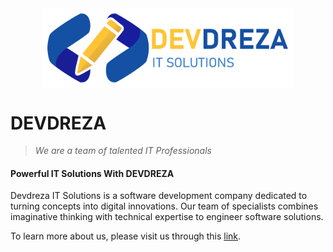 <div style="display: flex; justify-content:center;">
<img src="/assets/img/DEVDREZA - nameAtSide copy.png" alt="DEVDREZA Logo" style="max-width:400px; height:auto;">
</div>

# DEVDREZA

> *We are a team of talented IT Professionals*

#### Powerful IT Solutions With DEVDREZA
Devdreza IT Solutions is a software development company dedicated to turning concepts into digital innovations. Our team of specialists combines imaginative thinking with technical expertise to engineer software solutions.

To learn more about us, please visit us through this [link](jmandreza.github.io/devdreza/).